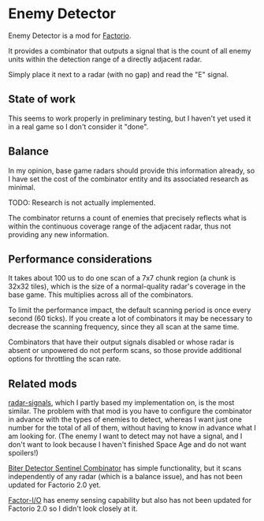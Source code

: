 # Enemy Detector

Enemy Detector is a mod for [Factorio](https://wiki.factorio.com/).

It provides a combinator that outputs a signal that is the count of all
enemy units within the detection range of a directly adjacent radar.

Simply place it next to a radar (with no gap) and read the "E" signal.

## State of work

This seems to work properly in preliminary testing, but I haven't yet
used it in a real game so I don't consider it "done".

## Balance

In my opinion, base game radars should provide this information already,
so I have set the cost of the combinator entity and its associated
research as minimal.

TODO: Research is not actually implemented.

The combinator returns a count of enemies that precisely reflects what
is within the continuous coverage range of the adjacent radar, thus not
providing any new information.

## Performance considerations

It takes about 100 us to do one scan of a 7x7 chunk region (a chunk is
32x32 tiles), which is the size of a normal-quality radar's coverage in
the base game.  This multiplies across all of the combinators.

To limit the performance impact, the default scanning period is once
every second (60 ticks).  If you create a lot of combinators it may be
necessary to decrease the scanning frequency, since they all scan at the
same time.

Combinators that have their output signals disabled or whose radar is
absent or unpowered do not perform scans, so those provide additional
options for throttling the scan rate.

## Related mods

[radar-signals](https://mods.factorio.com/mod/radar-signals), which I
partly based my implementation on, is the most similar.  The problem
with that mod is you have to configure the combinator in advance with
the types of enemies to detect, whereas I want just one number for the
total of all of them, without having to know in advance what I am
looking for.  (The enemy I want to detect may not have a signal,
and I don't want to look because I haven't finished Space Age and do
not want spoilers!)

[Biter Detector Sentinel Combinator](https://mods.factorio.com/mod/Biter_Detector_Sentinel_Combinator)
has simple functionality, but it scans independently of any radar (which
is a balance issue), and has not been updated for Factorio 2.0 yet.

[Factor-I/O](https://mods.factorio.com/mod/FactorIO) has enemy
sensing capability but also has not been updated for Factorio 2.0 so I
didn't look closely at it.
